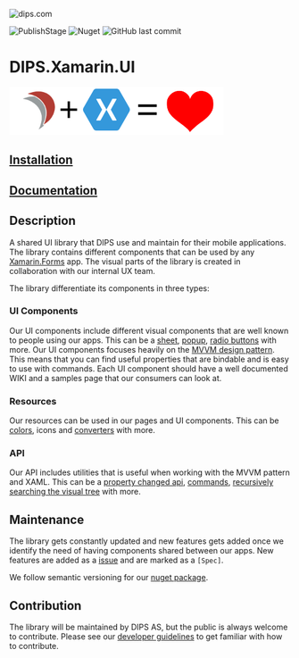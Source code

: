 ![dips.com](https://img.shields.io/badge/http%3A%2F%2Fdips.com-ENABLING%20EFFICIENT%20HEALTHCARE-red)


![PublishStage](https://vsrm.dev.azure.com/dipscloud-public/_apis/public/Release/badge/7072efb1-8a03-410f-a675-60dbf5c9303a/1/1) ![Nuget](https://img.shields.io/nuget/v/dips.xamarin.ui?color=success&logoColor=white&logo=NuGet) ![GitHub last commit](https://img.shields.io/github/last-commit/Dipsas/DIPS.Xamarin.UI)

# DIPS.Xamarin.UI
![DIPS.Xamarin.UI_icon](https://raw.githubusercontent.com/DIPSAS/DIPS.Xamarin.UI/master/assets/DIPS_Xamarin_UI_128x128@slimmed.png)

## [Installation](https://github.com/DIPSAS/DIPS.Xamarin.UI/wiki/Getting-Started)

## [Documentation](https://github.com/DIPSAS/DIPS.Xamarin.UI/wiki)

## Description

A shared UI library that DIPS use and maintain for their mobile applications. The library contains different components that can be used by any [Xamarin.Forms](https://github.com/xamarin/Xamarin.Forms) app. The visual parts of the library is created in collaboration with our internal UX team.

The library differentiate its components in three types:

### UI Components

Our UI components include different visual components that are well known to people using our apps. This can be a [sheet](https://github.com/DIPSAS/DIPS.Xamarin.UI/wiki/Sheet), [popup](https://github.com/DIPSAS/DIPS.Xamarin.UI/wiki/Popup), [radio buttons](https://github.com/DIPSAS/DIPS.Xamarin.UI/wiki/RadioButton) with more. Our UI components focuses heavily on the [MVVM design pattern](https://en.wikipedia.org/wiki/Model%E2%80%93view%E2%80%93viewmodel). This means that you can find useful properties that are bindable and is easy to use with commands. Each UI component should have a well documented WIKI and a samples page that our consumers can look at.

### Resources

Our resources can be used in our pages and UI components. This can be [colors](https://github.com/DIPSAS/DIPS.Xamarin.UI/wiki/Colors), icons and [converters](https://github.com/DIPSAS/DIPS.Xamarin.UI/wiki/Converters) with more.

### API

Our API includes utilities that is useful when working with the MVVM pattern and XAML. This can be a [property changed api](https://github.com/DIPSAS/DIPS.Xamarin.UI/wiki/The-API#propertychangedextensions|), [commands](https://github.com/DIPSAS/DIPS.Xamarin.UI/wiki/The-API#asynccommand), [recursively searching the visual tree](https://github.com/DIPSAS/DIPS.Xamarin.UI/wiki/The-API#getparentoftype) with more.

## Maintenance

The library gets constantly updated and new features gets added once we identify the need of having components shared between our apps. New features are added as a [issue](https://github.com/DIPSAS/DIPS.Xamarin.UI/issues) and are marked as a `[Spec]`.

We follow semantic versioning for our [nuget package](https://www.nuget.org/packages/DIPS.Xamarin.UI/).

## Contribution

The library will be maintained by DIPS AS, but the public is always welcome to contribute. Please see our [developer guidelines](https://github.com/DIPSAS/DIPS.Xamarin.UI/wiki/Developer-guidelines) to get familiar with how to contribute.
